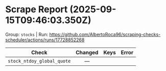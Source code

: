 # Scrape Report (2025-09-15T09:46:03.350Z)

Group: `stocks`  |  Run: https://github.com/AlbertoRoca96/scraping-checks-scheduler/actions/runs/17728852268

| Check | Changed | Keys | Error |
|---|:---:|:--|:--|
| `stock_ntdoy_global_quote` | — |  |  |
